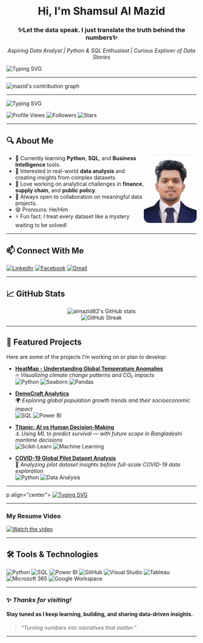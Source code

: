 <h1 align="center">Hi, I'm Shamsul Al Mazid</h1>

<h3 align="center"> ✨Let the data speak. I just translate the truth behind the numbers✨</span></i></h3>



<p align="center">
  <em>Aspiring Data Analyst | Python & SQL Enthusiast | Curious Explorer of Data Stories</em>
</p>




  <img src="https://readme-typing-svg.demolab.com?font=Fira+Code&size=26&duration=3000&pause=1000&color=FF0000&center=true&vCenter=true&width=600&lines=Aspiring+Data+Analyst;Driven+by+Insights+%26+Impact;SQL+%7C+Python+%7C+Power+BI+%7C+Tableau;B.Sc+in+Statistics;Govt.+Titumir+College;University+of+Dhaka" alt="Typing SVG" />
</p>


---

  <img src="https://github-readme-activity-graph.vercel.app/graph?username=almazid82&theme=react-dark&area=true&color=FFA500&line=FF6347&point=40E0D0" alt="mazid's contribution graph"/>
</p>

___


 
  <img src="https://readme-typing-svg.demolab.com?font=Fira+Code&size=25&pause=1000&color=00BFFF&center=true&vCenter=true&width=700&lines=Dream+Big.+Start+Small.+Act+Now.;Turn+Your+Dreams+Into+Reality.;Consistency+beats+intensity+every+time." alt="Typing SVG" />
</p>



![Profile Views](https://komarev.com/ghpvc/?username=almazid82&color=blue&style=flat-square)
![Followers](https://img.shields.io/github/followers/almazid82?label=Followers&color=red&style=flat-square)
![Stars](https://img.shields.io/github/stars/almazid82?label=Stars&style=flat-square)


___


## 🔍 About Me

<p>
  <img align="right" src="https://github.com/almazid82/almazid82/blob/main/Screenshot_20250424-211354~2.png?raw=true" width="140" style="border-radius: 15px;" />
</p>


- 🎯 Currently learning **Python**, **SQL**, and **Business Intelligence** tools.
- 🧠 Interested in real-world **data analysis** and creating insights from complex datasets.
- 💬 Love working on analytical challenges in **finance**, **supply chain**, and **public policy**.
- 🤝 Always open to collaboration on meaningful data projects.
- 😄 Pronouns: He/Him
- ⚡ Fun fact: I treat every dataset like a mystery waiting to be solved!

---


## 📫 Connect With Me

[![LinkedIn](https://img.shields.io/badge/LinkedIn-blue?style=for-the-badge&logo=linkedin)](https://www.linkedin.com/in/shamsul-al-mazid-073a87286?utm_source=share&utm_campaign=share_via&utm_content=profile&utm_medium=android_app)
[![Facebook](https://img.shields.io/badge/Facebook-1877F2?style=for-the-badge&logo=facebook&logoColor=white)](https://www.facebook.com/sondartara.tara.777)
[![Gmail](https://img.shields.io/badge/Gmail-D14836?style=for-the-badge&logo=gmail&logoColor=white)](mailto:shamsulalmazid@gmail.com)


___


## 📈 GitHub Stats

<p align="center">
  <img src="https://github-readme-stats.vercel.app/api?username=almazid82&show_icons=true&theme=tokyonight" alt="almazid82's GitHub stats" />
  <br/>
  <img src="https://github-readme-streak-stats.herokuapp.com?user=almazid82&theme=tokyonight" alt="GitHub Streak" />
</p>

---

## 🚀 Featured Projects

Here are some of the projects I'm working on or plan to develop:

- **[HeatMap - Understanding Global Temperature Anomalies](https://github.com/almazid82/HeatMap-Understanding-Global-Temperature-Anomalies)**  
  🔥 *Visualizing climate change patterns and CO₂ impacts*  
  ![Python](https://img.shields.io/badge/-Python-3670A0?style=flat-square&logo=python&logoColor=white)
  ![Seaborn](https://img.shields.io/badge/-Seaborn-9E6A9D?style=flat-square)
  ![Pandas](https://img.shields.io/badge/-Pandas-150458?style=flat-square&logo=pandas&logoColor=white)

- **[DemoCraft Analytics](https://github.com/almazid82/DemoCraft-Analytics-Crafting-Deep-Insights-from-Global-Demographic-Trends-)**  
  🌍 *Exploring global population growth trends and their socioeconomic impact*  
  ![SQL](https://img.shields.io/badge/-SQL-005C84?style=flat-square&logo=sqlite&logoColor=white)
  ![Power BI](https://img.shields.io/badge/-PowerBI-F2C811?style=flat-square&logo=powerbi&logoColor=black)

- **[Titanic: AI vs Human Decision-Making](https://github.com/almazid82/Titanic_AI_vs_Human_Decision)**  
  ⚓ *Using ML to predict survival — with future scope in Bangladeshi maritime decisions*  
  ![Scikit-Learn](https://img.shields.io/badge/-scikit_learn-F7931E?style=flat-square&logo=scikit-learn&logoColor=white)
  ![Machine Learning](https://img.shields.io/badge/-Machine_Learning-yellow?style=flat-square)

- **[COVID-19 Global Pilot Dataset Analysis](https://github.com/almazid82/COVID19-Pilot-Analysis-Ban-vs-Ind-)**  
  🧪 *Analyzing pilot dataset insights before full-scale COVID-19 data exploration*  
  ![Python](https://img.shields.io/badge/-Python-3670A0?style=flat-square&logo=python&logoColor=white)
  ![Data Analysis](https://img.shields.io/badge/-Data_Analysis-teal?style=flat-square)
----
p align="center">
  <a href="https://youtube.com/shorts/B3q3gMCKAlc?si=hhSwci545-MR4_fd" target="_blank">
    <img src="https://readme-typing-svg.demolab.com?font=Fira+Code&size=22&duration=4000&pause=1200&color=00BFFF&center=true&vCenter=true&width=600&lines=Watch+My+Resume+Video+Now!;See+My+Skills+in+Action.;Click+%26+Explore+My+Journey!" alt="Typing SVG" />
  </a>
</p>




---
### My Resume Video
[![Watch the video](https://img.youtube.com/vi/B3q3gMCKAlc/0.jpg)](https://youtu.be/B3q3gMCKAlc)

___
## 🛠️ Tools & Technologies

![Python](https://img.shields.io/badge/Python-3670A0?style=for-the-badge&logo=python&logoColor=ffdd54)
![SQL](https://img.shields.io/badge/SQL-005C84?style=for-the-badge&logo=sqlite&logoColor=white)
![Power BI](https://img.shields.io/badge/PowerBI-F2C811?style=for-the-badge&logo=powerbi&logoColor=black)
![GitHub](https://img.shields.io/badge/GitHub-181717?style=for-the-badge&logo=github&logoColor=white)
![Visual Studio](https://img.shields.io/badge/Visual%20Studio-5C2D91?style=for-the-badge&logo=visual%20studio&logoColor=white)
![Tableau](https://img.shields.io/badge/Tableau-E97627?style=for-the-badge&logo=tableau&logoColor=white)
![Microsoft 365](https://img.shields.io/badge/Microsoft_365-D83B01?style=for-the-badge&logo=microsoft&logoColor=white)
![Google Workspace](https://img.shields.io/badge/Google_Workspace-4285F4?style=for-the-badge&logo=google&logoColor=white)


---


### ✨ *Thanks for visiting!*  
#### Stay tuned as I keep learning, building, and sharing **data-driven insights**.

> _“Turning numbers into narratives that matter.”_

---